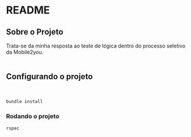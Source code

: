 # README

## Sobre o Projeto

Trata-se da minha resposta ao teste de lógica dentro do processo seletivo da Mobile2you.
<br />
<br />


## Configurando o projeto
<br />

```
bundle install
```

### Rodando o projeto

```
rspec
```
